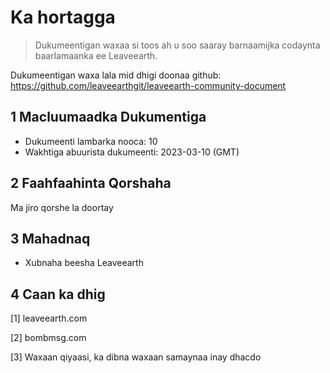 # Ka hortagga

>Dukumeentigan waxaa si toos ah u soo saaray barnaamijka codaynta baarlamaanka ee Leaveearth.

Dukumeentigan waxa lala mid dhigi doonaa github: https://github.com/leaveearthgit/leaveearth-community-document

## 1 Macluumaadka Dukumentiga

- Dukumeenti lambarka nooca: 10
- Wakhtiga abuurista dukumeenti: 2023-03-10 (GMT)

## 2 Faahfaahinta Qorshaha

Ma jiro qorshe la doortay

## 3 Mahadnaq
* Xubnaha beesha Leaveearth

## 4 Caan ka dhig
[1] leaveearth.com

[2] bombmsg.com

[3] Waxaan qiyaasi, ka dibna waxaan samaynaa inay dhacdo